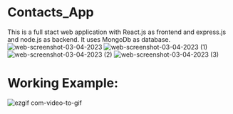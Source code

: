 # Contacts_App
This is a full stact web application with React.js as frontend and express.js and node.js as backend. 
It uses MongoDb as database.
![web-screenshot-03-04-2023](https://user-images.githubusercontent.com/69425545/229548525-c0ff9f7f-bb85-40a0-a3f0-8ffd4c86c9f7.jpg)
![web-screenshot-03-04-2023 (1)](https://user-images.githubusercontent.com/69425545/229548530-21727f7f-a0f8-4283-a85c-84bd4bcc9a58.jpg)
![web-screenshot-03-04-2023 (2)](https://user-images.githubusercontent.com/69425545/229548508-20b5d36e-be67-46e2-a119-0f3405e63eb2.jpg)
![web-screenshot-03-04-2023 (3)](https://user-images.githubusercontent.com/69425545/229548519-faf59b11-8d6f-4bcb-8f1a-dbc5b5c5fd02.jpg)
# Working Example:

![ezgif com-video-to-gif](https://user-images.githubusercontent.com/69425545/229549932-b17e396c-d0a2-4396-bd96-6a59f0fee624.gif)
